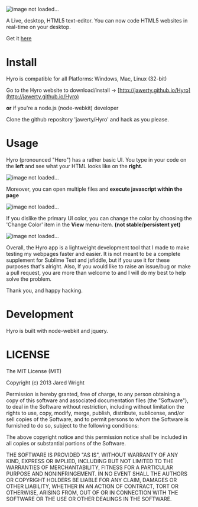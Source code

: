 ![image not loaded...](https://raw.github.com/jawerty/Hyro/master/Hyro_title.png)

A Live, desktop, HTML5 text-editor. You can now code HTML5 websites in real-time on your desktop.

Get it [here](http://jawerty.github.io/Hyro)

# Install
Hyro is compatible for all Platforms: Windows, Mac, Linux (32-bit)

Go to the Hyro website to download/install -> [http://jawerty.github.io/Hyro](http://jawerty.github.io/Hyro)

**or** if you're a node.js (node-webkit) developer

Clone the github repository 'jawerty/Hyro' and hack as you please.

# Usage 
Hyro (pronounced "Hero") has a rather basic UI. You type in your code on the **left** and see what your HTML looks like on the **right**.

![image not loaded...](https://raw.github.com/jawerty/Hyro/master/screenshots/2.png)

Moreover, you can open multiple files and **execute javascript within the page**

![image not loaded...](https://raw.github.com/jawerty/Hyro/master/screenshots/4.png)

If you dislike the primary UI color, you can change the color by choosing the 'Change Color' item in the **View** menu-item. **(not stable/persistent yet)**

![image not loaded...](https://raw.github.com/jawerty/Hyro/master/screenshots/5.png)

Overall, the Hyro app is a lightweight development tool that I made to make testing my webpages faster and easier. It is not meant to be a complete supplement for Sublime Text and jsfiddle, but if you use it for these purposes that's alright. Also, If you would like to raise an issue/bug or make a pull request, you are more than welcome to and I will do my best to help solve the problem.

Thank you, and happy hacking.

# Development
Hyro is built with node-webkit and jquery.

# LICENSE

The MIT License (MIT)

Copyright (c) 2013 Jared Wright

Permission is hereby granted, free of charge, to any person obtaining a copy
of this software and associated documentation files (the "Software"), to deal
in the Software without restriction, including without limitation the rights
to use, copy, modify, merge, publish, distribute, sublicense, and/or sell
copies of the Software, and to permit persons to whom the Software is
furnished to do so, subject to the following conditions:

The above copyright notice and this permission notice shall be included in
all copies or substantial portions of the Software.

THE SOFTWARE IS PROVIDED "AS IS", WITHOUT WARRANTY OF ANY KIND, EXPRESS OR
IMPLIED, INCLUDING BUT NOT LIMITED TO THE WARRANTIES OF MERCHANTABILITY,
FITNESS FOR A PARTICULAR PURPOSE AND NONINFRINGEMENT. IN NO EVENT SHALL THE
AUTHORS OR COPYRIGHT HOLDERS BE LIABLE FOR ANY CLAIM, DAMAGES OR OTHER
LIABILITY, WHETHER IN AN ACTION OF CONTRACT, TORT OR OTHERWISE, ARISING FROM,
OUT OF OR IN CONNECTION WITH THE SOFTWARE OR THE USE OR OTHER DEALINGS IN
THE SOFTWARE.
